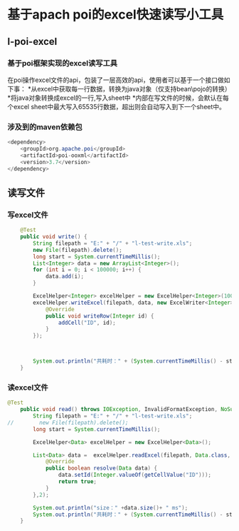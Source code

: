 基于apach poi的excel快速读写小工具
===
## l-poi-excel
### 基于poi框架实现的excel读写工具
在poi操作excel文件的api，包装了一层高效的api，使用者可以基于一个接口做如下事：
*从excel中获取每一行数据，转换为java对象（仅支持bean\pojo的转换）
*将java对象转换成excel的一行,写入sheet中
*内部在写文件的时候，会默认在每个excel sheet中最大写入65535行数据，超出则会自动写入到下一个sheet中。


### 涉及到的maven依赖包
```java
<dependency>
    <groupId>org.apache.poi</groupId>
    <artifactId>poi-ooxml</artifactId>
    <version>3.7</version>
</dependency>
```
## 读写文件
### 写excel文件
```java
    @Test
    public void write() {
        String filepath = "E:" + "/" + "l-test-write.xls";
        new File(filepath).delete();
        long start = System.currentTimeMillis();
        List<Integer> data = new ArrayList<Integer>();
        for (int i = 0; i < 100000; i++) {
            data.add(i);
        }

        ExcelHelper<Integer> excelHelper = new ExcelHelper<Integer>(10000, true);
        excelHelper.writeExcel(filepath, data, new ExcelWriter<Integer>() {
            @Override
            public void writeRow(Integer id) {
                addCell("ID", id);
            }
        });



        System.out.println("共耗时：" + (System.currentTimeMillis() - start) + " ms");
    }
```

### 读excel文件
```java
@Test
    public void read() throws IOException, InvalidFormatException, NoSuchFieldException, IllegalAccessException {
        String filepath = "E:" + "/" + "l-test-write.xls";
//        new File(filepath).delete();
        long start = System.currentTimeMillis();

        ExcelHelper<Data> excelHelper = new ExcelHelper<Data>();

        List<Data> data =  excelHelper.readExcel(filepath, Data.class, new ExcelResolver<Data>() {
            @Override
            public boolean resolve(Data data) {
                data.setId(Integer.valueOf(getCellValue("ID")));
                return true;
            }
        },2);

        System.out.println("size：" +data.size()+ " ms");
        System.out.println("共耗时：" + (System.currentTimeMillis() - start) + " ms");
    }

```
